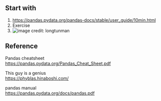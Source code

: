 ## Start with </br>
1. https://pandas.pydata.org/pandas-docs/stable/user_guide/10min.html
2. Exercise
3. ![image](https://user-images.githubusercontent.com/69342162/150290770-8a38c243-888c-4c07-abdb-8e59723fe9a7.png)
credit: longtunman

## Reference

Pandas cheatsheet </br>
https://pandas.pydata.org/Pandas_Cheat_Sheet.pdf

This guy is a genius </br>
https://phyblas.hinaboshi.com/

pandas manual </br>
https://pandas.pydata.org/docs/pandas.pdf


